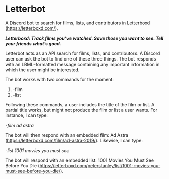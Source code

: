 # Letterbot
A Discord bot to search for films, lists, and contributors in Letterboxd (https://letterboxd.com/).

***Letterboxd: Track films you’ve watched. Save those you want to see. Tell your friends what’s good.***

Letterbot acts as an API search for films, lists, and contributors. A Discord user can ask the bot to find one of these three things. The bot responds with an LBML-formatted message containing any important information in which the user might be interested.

The bot works with two commands for the moment:
  1. -film
  2. -list
  
Following these commands, a user includes the title of the film or list. A partial title works, but might not produce the film or list a user wants. For instance, I can type:

  *-film ad astra*

The bot will then respond with an embedded film: Ad Astra (https://letterboxd.com/film/ad-astra-2019/). Likewise, I can type:

  *-list 1001 movies you must see*

The bot will respond with an embedded list: 1001 Movies You Must See Before You Die (https://letterboxd.com/peterstanley/list/1001-movies-you-must-see-before-you-die/).
